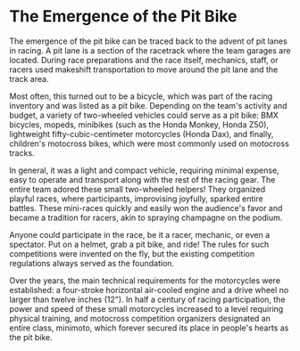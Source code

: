 # The Emergence of the Pit Bike

The emergence of the pit bike can be traced back to the advent of pit lanes in racing. A pit lane is a section of the racetrack where the team garages are located. During race preparations and the race itself, mechanics, staff, or racers used makeshift transportation to move around the pit lane and the track area.

Most often, this turned out to be a bicycle, which was part of the racing inventory and was listed as a pit bike. Depending on the team's activity and budget, a variety of two-wheeled vehicles could serve as a pit bike: BMX bicycles, mopeds, minibikes (such as the Honda Monkey, Honda Z50), lightweight fifty-cubic-centimeter motorcycles (Honda Dax), and finally, children's motocross bikes, which were most commonly used on motocross tracks.

In general, it was a light and compact vehicle, requiring minimal expense, easy to operate and transport along with the rest of the racing gear. The entire team adored these small two-wheeled helpers! They organized playful races, where participants, improvising joyfully, sparked entire battles. These mini-races quickly and easily won the audience's favor and became a tradition for racers, akin to spraying champagne on the podium.

Anyone could participate in the race, be it a racer, mechanic, or even a spectator. Put on a helmet, grab a pit bike, and ride! The rules for such competitions were invented on the fly, but the existing competition regulations always served as the foundation.

Over the years, the main technical requirements for the motorcycles were established: a four-stroke horizontal air-cooled engine and a drive wheel no larger than twelve inches (12"). In half a century of racing participation, the power and speed of these small motorcycles increased to a level requiring physical training, and motocross competition organizers designated an entire class, minimoto, which forever secured its place in people's hearts as the pit bike.
